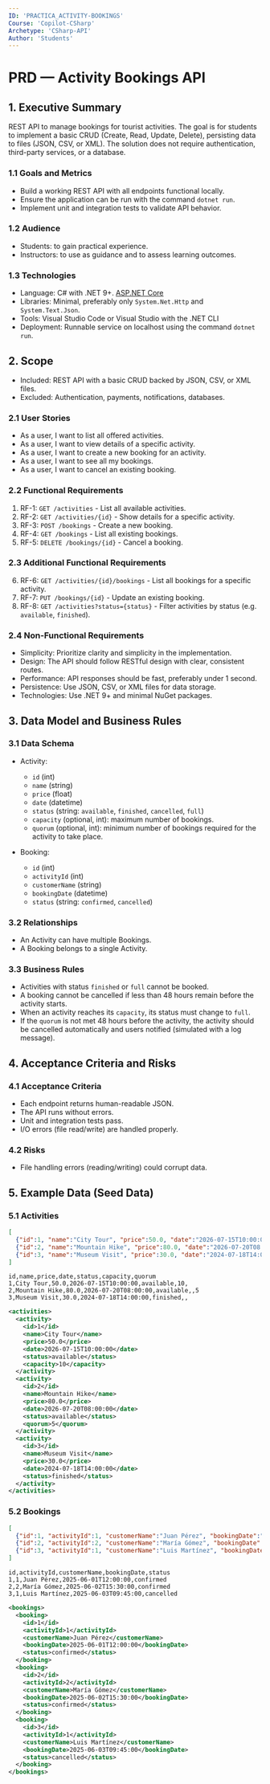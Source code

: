 ```yaml
---
ID: 'PRACTICA_ACTIVITY-BOOKINGS'
Course: 'Copilot-CSharp'
Archetype: 'CSharp-API'
Author: 'Students'
---
```

# PRD — Activity Bookings API

## 1. Executive Summary

REST API to manage bookings for tourist activities. The goal is for students to implement a basic CRUD (Create, Read, Update, Delete), persisting data to files (JSON, CSV, or XML). The solution does not require authentication, third-party services, or a database.

### 1.1 Goals and Metrics

  * Build a working REST API with all endpoints functional locally.
  * Ensure the application can be run with the command `dotnet run`.
  * Implement unit and integration tests to validate API behavior.

### 1.2 Audience

  * Students: to gain practical experience.
  * Instructors: to use as guidance and to assess learning outcomes.

### 1.3 Technologies
  * Language: C# with .NET 9+. [ASP.NET Core](https://learn.microsoft.com/en-us/aspnet/core/tutorials/min-web-api?view=aspnetcore-9.0&tabs=visual-studio)
  * Libraries: Minimal, preferably only `System.Net.Http` and `System.Text.Json`.
  * Tools: Visual Studio Code or Visual Studio with the .NET CLI
  * Deployment: Runnable service on localhost using the command `dotnet run`.

## 2. Scope

  * Included: REST API with a basic CRUD backed by JSON, CSV, or XML files.
  * Excluded: Authentication, payments, notifications, databases.

### 2.1 User Stories

  * As a user, I want to list all offered activities.
  * As a user, I want to view details of a specific activity.
  * As a user, I want to create a new booking for an activity.
  * As a user, I want to see all my bookings.
  * As a user, I want to cancel an existing booking.

### 2.2 Functional Requirements

1.  RF-1: `GET /activities` - List all available activities.
2.  RF-2: `GET /activities/{id}` - Show details for a specific activity.
3.  RF-3: `POST /bookings` - Create a new booking.
4.  RF-4: `GET /bookings` - List all existing bookings.
5.  RF-5: `DELETE /bookings/{id}` - Cancel a booking.

### 2.3 Additional Functional Requirements

6.  RF-6: `GET /activities/{id}/bookings` - List all bookings for a specific activity.
7.  RF-7: `PUT /bookings/{id}` - Update an existing booking.
8.  RF-8: `GET /activities?status={status}` - Filter activities by status (e.g. `available`, `finished`).

### 2.4 Non-Functional Requirements

  * Simplicity: Prioritize clarity and simplicity in the implementation.
  * Design: The API should follow RESTful design with clear, consistent routes.
  * Performance: API responses should be fast, preferably under 1 second.
  * Persistence: Use JSON, CSV, or XML files for data storage.
  * Technologies: Use .NET 9+ and minimal NuGet packages.

## 3. Data Model and Business Rules

### 3.1 Data Schema

  * Activity:

      * `id` (int)
      * `name` (string)
      * `price` (float)
      * `date` (datetime)
      * `status` (string: `available`, `finished`, `cancelled`, `full`)
      * `capacity` (optional, int): maximum number of bookings.
      * `quorum` (optional, int): minimum number of bookings required for the activity to take place.

  * Booking:

      * `id` (int)
      * `activityId` (int)
      * `customerName` (string)
      * `bookingDate` (datetime)
      * `status` (string: `confirmed`, `cancelled`)

### 3.2 Relationships

  * An Activity can have multiple Bookings.
  * A Booking belongs to a single Activity.

### 3.3 Business Rules

  * Activities with status `finished` or `full` cannot be booked.
  * A booking cannot be cancelled if less than 48 hours remain before the activity starts.
  * When an activity reaches its `capacity`, its status must change to `full`.
  * If the `quorum` is not met 48 hours before the activity, the activity should be cancelled automatically and users notified (simulated with a log message).

## 4. Acceptance Criteria and Risks

### 4.1 Acceptance Criteria

  * Each endpoint returns human-readable JSON.
  * The API runs without errors.
  * Unit and integration tests pass.
  * I/O errors (file read/write) are handled properly.

### 4.2 Risks

  * File handling errors (reading/writing) could corrupt data.

## 5. Example Data (Seed Data)

### 5.1 Activities

```json
[
  {"id":1, "name":"City Tour", "price":50.0, "date":"2026-07-15T10:00:00", "status":"available", "capacity": 10},
  {"id":2, "name":"Mountain Hike", "price":80.0, "date":"2026-07-20T08:00:00", "status":"available", "quorum": 5},
  {"id":3, "name":"Museum Visit", "price":30.0, "date":"2024-07-18T14:00:00", "status":"finished"}
]
```

```csv
id,name,price,date,status,capacity,quorum
1,City Tour,50.0,2026-07-15T10:00:00,available,10,
2,Mountain Hike,80.0,2026-07-20T08:00:00,available,,5
3,Museum Visit,30.0,2024-07-18T14:00:00,finished,,
```

```xml
<activities>
  <activity>
    <id>1</id>
    <name>City Tour</name>
    <price>50.0</price>
    <date>2026-07-15T10:00:00</date>
    <status>available</status>
    <capacity>10</capacity>
  </activity>
  <activity>
    <id>2</id>
    <name>Mountain Hike</name>
    <price>80.0</price>
    <date>2026-07-20T08:00:00</date>
    <status>available</status>
    <quorum>5</quorum>
  </activity>
  <activity>
    <id>3</id>
    <name>Museum Visit</name>
    <price>30.0</price>
    <date>2024-07-18T14:00:00</date>
    <status>finished</status>
  </activity>
</activities>
```

### 5.2 Bookings

```json
[
  {"id":1, "activityId":1, "customerName":"Juan Pérez", "bookingDate":"2025-06-01T12:00:00", "status":"confirmed"},
  {"id":2, "activityId":2, "customerName":"María Gómez", "bookingDate":"2025-06-02T15:30:00", "status":"confirmed"},
  {"id":3, "activityId":1, "customerName":"Luis Martínez", "bookingDate":"2025-06-03T09:45:00", "status":"cancelled"}
]
```

```csv
id,activityId,customerName,bookingDate,status
1,1,Juan Pérez,2025-06-01T12:00:00,confirmed
2,2,María Gómez,2025-06-02T15:30:00,confirmed
3,1,Luis Martínez,2025-06-03T09:45:00,cancelled
```

```xml  
<bookings>
  <booking>
    <id>1</id>
    <activityId>1</activityId>
    <customerName>Juan Pérez</customerName>
    <bookingDate>2025-06-01T12:00:00</bookingDate>
    <status>confirmed</status>
  </booking>
  <booking>
    <id>2</id>
    <activityId>2</activityId>
    <customerName>María Gómez</customerName>
    <bookingDate>2025-06-02T15:30:00</bookingDate>
    <status>confirmed</status>
  </booking>
  <booking>
    <id>3</id>
    <activityId>1</activityId>
    <customerName>Luis Martínez</customerName>
    <bookingDate>2025-06-03T09:45:00</bookingDate>
    <status>cancelled</status>
  </booking>
</bookings>
```
